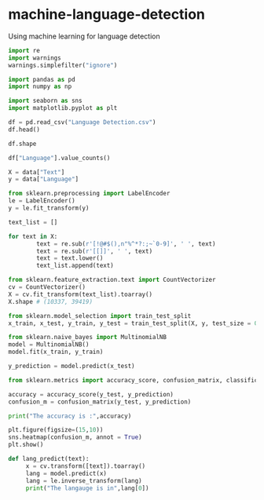 # machine-language-detection
Using machine learning for language detection


```python
import re
import warnings
warnings.simplefilter("ignore")

import pandas as pd
import numpy as np

import seaborn as sns
import matplotlib.pyplot as plt
```

```python
df = pd.read_csv("Language Detection.csv")
df.head()
```

```python
df.shape
```

```python
df["Language"].value_counts()
```

```python
X = data["Text"]
y = data["Language"]
```

```python
from sklearn.preprocessing import LabelEncoder
le = LabelEncoder()
y = le.fit_transform(y)
```

```python
text_list = []

for text in X:
        text = re.sub(r'[!@#$(),n"%^*?:;~`0-9]', ' ', text)
        text = re.sub(r'[[]]', ' ', text)
        text = text.lower()
        text_list.append(text)
```

```python
from sklearn.feature_extraction.text import CountVectorizer
cv = CountVectorizer()
X = cv.fit_transform(text_list).toarray()
X.shape # (10337, 39419)
```

```python
from sklearn.model_selection import train_test_split
x_train, x_test, y_train, y_test = train_test_split(X, y, test_size = 0.20)
```

```python
from sklearn.naive_bayes import MultinomialNB
model = MultinomialNB()
model.fit(x_train, y_train)
```

```python
y_prediction = model.predict(x_test)
```

```python
from sklearn.metrics import accuracy_score, confusion_matrix, classification_report

accuracy = accuracy_score(y_test, y_prediction)
confusion_m = confusion_matrix(y_test, y_prediction)

print("The accuracy is :",accuracy)
```

```python
plt.figure(figsize=(15,10))
sns.heatmap(confusion_m, annot = True)
plt.show()
```

```python
def lang_predict(text):
     x = cv.transform([text]).toarray() 
     lang = model.predict(x)
     lang = le.inverse_transform(lang) 
     print("The langauge is in",lang[0]) 
```
